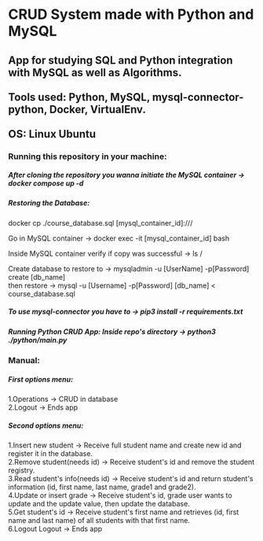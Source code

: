 # CRUD System made with Python and MySQL

## App for studying SQL and Python integration with MySQL as well as Algorithms.<br><br> Tools used: Python, MySQL, mysql-connector-python, Docker, VirtualEnv.<br><br> OS: Linux Ubuntu

### Running this repository in your machine:  

##### After cloning the repository you wanna initiate the MySQL container -> docker compose up -d

##### Restoring the Database:
docker cp ./course_database.sql [mysql_container_id]:///

Go in MySQL container -> docker exec -it [mysql_container_id] bash

Inside MySQL container verify if copy was successful -> ls /

Create database to restore to -> mysqladmin -u [UserName] -p[Password] create [db_name]<br>
then restore -> mysql -u [Username] -p[Password] [db_name] < course_database.sql

##### To use mysql-connector you have to -> pip3 install -r requirements.txt

##### Running Python CRUD App: Inside repo's directory -> python3 ./python/main.py

### Manual:
##### First options menu:
1.Operations -> CRUD in database<br>
2.Logout -> Ends app<br>

##### Second options menu:
1.Insert new student -> Receive full student name and create new id and register it in the database.<br>
2.Remove student(needs id) -> Receive student's id and remove the student registry.<br>
3.Read student's info(needs id) -> Receive student's id and return student's information (id, first name, last name, grade1 and grade2).<br>
4.Update or insert grade -> Receive student's id, grade user wants to update and the update value, then update the database.<br>
5.Get student's id -> Receive student's first name and retrieves (id, first name and last name) of all students with that first name.<br>
6.Logout Logout -> Ends app<br>
